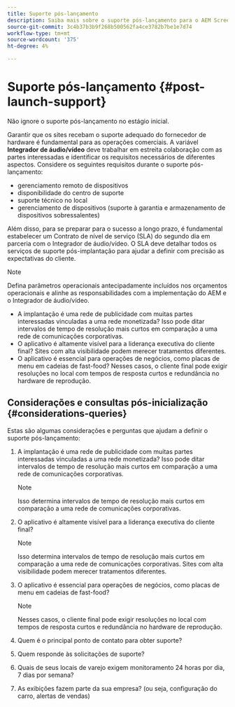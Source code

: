 ```yaml
---
title: Suporte pós-lançamento
description: Saiba mais sobre o suporte pós-lançamento para o AEM Screens no Guia de práticas recomendadas.
source-git-commit: 3c4b37b3b9f268b500562fa4ce3782b7be1e7d74
workflow-type: tm+mt
source-wordcount: '375'
ht-degree: 4%

---
```



# Suporte pós-lançamento {#post-launch-support}


Não ignore o suporte pós-lançamento no estágio inicial.

Garantir que os sites recebam o suporte adequado do fornecedor de hardware é fundamental para as operações comerciais. A variável **Integrador de áudio/vídeo** deve trabalhar em estreita colaboração com as partes interessadas e identificar os requisitos necessários de diferentes aspectos.
Considere os seguintes requisitos durante o suporte pós-lançamento:

* gerenciamento remoto de dispositivos
* disponibilidade do centro de suporte
* suporte técnico no local
* gerenciamento de dispositivos (suporte à garantia e armazenamento de dispositivos sobressalentes)

Além disso, para se preparar para o sucesso a longo prazo, é fundamental estabelecer um Contrato de nível de serviço (SLA) do segundo dia em parceria com o Integrador de áudio/vídeo. O SLA deve detalhar todos os serviços de suporte pós-implantação para ajudar a definir com precisão as expectativas do cliente.

>[!NOTE]
>
>Defina parâmetros operacionais antecipadamente incluídos nos orçamentos operacionais e alinhe as responsabilidades com a implementação do AEM e o Integrador de áudio/vídeo.
>
>* A implantação é uma rede de publicidade com muitas partes interessadas vinculadas a uma rede monetizada? Isso pode ditar intervalos de tempo de resolução mais curtos em comparação a uma rede de comunicações corporativas.
>* O aplicativo é altamente visível para a liderança executiva do cliente final? Sites com alta visibilidade podem merecer tratamentos diferentes.
>* O aplicativo é essencial para operações de negócios, como placas de menu em cadeias de fast-food? Nesses casos, o cliente final pode exigir resoluções no local com tempos de resposta curtos e redundância no hardware de reprodução.

## Considerações e consultas pós-inicialização {#considerations-queries}

Estas são algumas considerações e perguntas que ajudam a definir o suporte pós-lançamento:

1. A implantação é uma rede de publicidade com muitas partes interessadas vinculadas a uma rede monetizada? Isso pode ditar intervalos de tempo de resolução mais curtos em comparação a uma rede de comunicações corporativas.
 
   >[!NOTE]
   >
   > Isso determina intervalos de tempo de resolução mais curtos em comparação a uma rede de comunicações corporativas.

1. O aplicativo é altamente visível para a liderança executiva do cliente final?

   >[!NOTE]
   >
   > Isso determina intervalos de tempo de resolução mais curtos em comparação a uma rede de comunicações corporativas. Sites com alta visibilidade podem merecer tratamentos diferentes.

1. O aplicativo é essencial para operações de negócios, como placas de menu em cadeias de fast-food?

   >[!NOTE]
   >
   > Nesses casos, o cliente final pode exigir resoluções no local com tempos de resposta curtos e redundância no hardware de reprodução.

1. Quem é o principal ponto de contato para obter suporte?

1. Quem responde às solicitações de suporte?

1. Quais de seus locais de varejo exigem monitoramento 24 horas por dia, 7 dias por semana?

1. As exibições fazem parte da sua empresa? (ou seja, configuração do carro, alertas de vendas)
